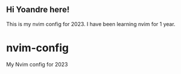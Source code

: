 ## Hi Yoandre here!
This is my nvim config for 2023. I have been learning nvim for 1 year.


# nvim-config
My Nvim config for 2023
